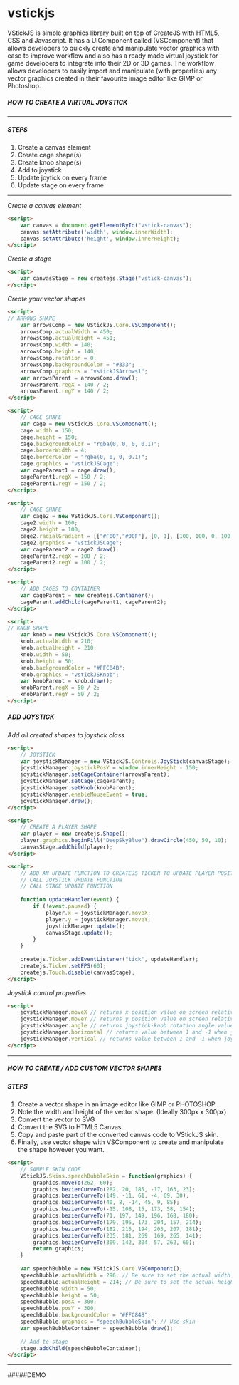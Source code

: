 # vstickjs
VStickJS is simple graphics library built on top of CreateJS with HTML5, CSS and Javascript. It has a UIComponent called (VSComponent) that allows developers to quickly create and manipulate vector graphics with ease to improve workflow and also has a ready made virtual joystick for game developers to integrate into their 2D or 3D games.  The workflow allows developers to easily import and manipulate (with properties) any vector graphics created in their favourite image editor like GIMP or Photoshop.

##### HOW TO CREATE A VIRTUAL JOYSTICK  
---
##### STEPS  
1. Create a canvas element  
2. Create cage shape(s)  
3. Create knob shape(s)  
4. Add to joystick  
5. Update joytick on every frame  
6. Update stage on every frame  

---
*Create a canvas element*   
```html
<script>
	var canvas = document.getElementById("vstick-canvas");
	canvas.setAttribute('width', window.innerWidth);
	canvas.setAttribute('height', window.innerHeight);
</script>
```
*Create a stage*  
```html
<script>
	var canvasStage = new createjs.Stage("vstick-canvas");
</script>
```
*Create your vector shapes*  
```html
<script>
// ARROWS SHAPE
	var arrowsComp = new VStickJS.Core.VSComponent();
	arrowsComp.actualWidth = 450;
	arrowsComp.actualHeight = 451;
	arrowsComp.width = 140;
	arrowsComp.height = 140;
	arrowsComp.rotation = 0;
	arrowsComp.backgroundColor = "#333";
	arrowsComp.graphics = "vstickJSArrows1";
	var arrowsParent = arrowsComp.draw();
	arrowsParent.regX = 140 / 2;
	arrowsParent.regY = 140 / 2;
</script>
```

```html
<script>
	// CAGE SHAPE
	var cage = new VStickJS.Core.VSComponent();
	cage.width = 150;
	cage.height = 150;
	cage.backgroundColor = "rgba(0, 0, 0, 0.1)";
	cage.borderWidth = 4;
	cage.borderColor = "rgba(0, 0, 0, 0.1)";
	cage.graphics = "vstickJSCage";
	var cageParent1 = cage.draw();
	cageParent1.regX = 150 / 2;
	cageParent1.regY = 150 / 2;
</script>
```

```html
<script>
	// CAGE SHAPE
	var cage2 = new VStickJS.Core.VSComponent();
	cage2.width = 100;
	cage2.height = 100;
	cage2.radialGradient = [["#F00","#00F"], [0, 1], [100, 100, 0, 100, 100, 200]];
	cage2.graphics = "vstickJSCage";
	var cageParent2 = cage2.draw();
	cageParent2.regX = 100 / 2;
	cageParent2.regY = 100 / 2;
</script>
```

```html
<script>
	// ADD CAGES TO CONTAINER
	var cageParent = new createjs.Container();
	cageParent.addChild(cageParent1, cageParent2);
</script>
```

```html
<script>
// KNOB SHAPE
	var knob = new VStickJS.Core.VSComponent();
	knob.actualWidth = 210;
	knob.actualHeight = 210;
	knob.width = 50;
	knob.height = 50;
	knob.backgroundColor = "#FFC84B";
	knob.graphics = "vstickJSKnob";
	var knobParent = knob.draw();
	knobParent.regX = 50 / 2;
	knobParent.regY = 50 / 2;
</script>
```

##### ADD JOYSTICK  
*Add all created shapes to joystick class*

```html
<script>
	// JOYSTICK
	var joystickManager = new VStickJS.Controls.JoyStick(canvasStage);
	joystickManager.joystickPosY = window.innerHeight - 150;
	joystickManager.setCageContainer(arrowsParent);
	joystickManager.setCage(cageParent);
	joystickManager.setKnob(knobParent);
	joystickManager.enableMouseEvent = true;
	joystickManager.draw();
</script>
```

```html
<script>
	// CREATE A PLAYER SHAPE
	var player = new createjs.Shape();
	player.graphics.beginFill("DeepSkyBlue").drawCircle(450, 50, 10);
	canvasStage.addChild(player);
</script>
```

```html
<script>
	// ADD AN UPDATE FUNCTION TO CREATEJS TICKER TO UPDATE PLAYER POSITION
	// CALL JOYSTICK UPDATE FUNCTION
	// CALL STAGE UPDATE FUNCTION
	
	function updateHandler(event) {
		if (!event.paused) {
			player.x = joystickManager.moveX;
			player.y = joystickManager.moveY;
			joystickManager.update();
		  	canvasStage.update();
		}
	}
	
	createjs.Ticker.addEventListener("tick", updateHandler);
	createjs.Ticker.setFPS(60);
	createjs.Touch.disable(canvasStage);
</script>
```

*Joystick control properties*
```html
<script>
	joystickManager.moveX // returns x position value on screen relative to joystick-knob x position.
	joystickManager.moveY // returns y position value on screen relative to joystick-knob y position.
	joystickManager.angle // returns joystick-knob rotation angle value.
	joystickManager.horizontal // returns value between 1 and -1 when joystick-knob moves horizontally.
	joystickManager.vertical // returns value between 1 and -1 when joystick-knob moves vertically.
</script>
```  

---
##### HOW TO CREATE / ADD CUSTOM VECTOR SHAPES  

##### STEPS  
1. Create a vector shape in an image editor like GIMP or PHOTOSHOP  
2. Note the width and height of the vector shape. (Ideally 300px x 300px)  
3. Convert the vector to SVG  
4. Convert the SVG to HTML5 Canvas  
5. Copy and paste part of the converted canvas code to VStickJS skin.
6. Finally, use vector shape with VSComponent to create and manipulate the shape however you want.  

```html
<script>
	// SAMPLE SKIN CODE
	VStickJS.Skins.speechBubbleSkin = function(graphics) {
	    graphics.moveTo(262, 60);
	    graphics.bezierCurveTo(282, 20, 185, -17, 163, 23);
	    graphics.bezierCurveTo(149, -11, 61, -4, 69, 30);
	    graphics.bezierCurveTo(40, 8, -14, 45, 9, 85);
	    graphics.bezierCurveTo(-15, 108, 15, 173, 58, 154);
	    graphics.bezierCurveTo(71, 197, 149, 196, 168, 180);
	    graphics.bezierCurveTo(179, 195, 173, 204, 157, 214);
	    graphics.bezierCurveTo(182, 215, 194, 203, 207, 181);
	    graphics.bezierCurveTo(235, 181, 269, 169, 265, 141);
	    graphics.bezierCurveTo(309, 142, 304, 57, 262, 60);
	    return graphics;
	}
	
	var speechBubble = new VStickJS.Core.VSComponent();
	speechBubble.actualWidth = 296; // Be sure to set the actual width as the one in your image editor
	speechBubble.actualHeight = 214; // Be sure to set the actual height as the one in your image editor
	speechBubble.width = 50;
	speechBubble.height = 50;
	speechBubble.posX = 300;
	speechBubble.posY = 300;
	speechBubble.backgroundColor = "#FFC84B";
	speechBubble.graphics = "speechBubbleSkin"; // Use skin
	var speechBubbleContainer = speechBubble.draw();
	
	// Add to stage
	stage.addChild(speechBubbleContainer);
</script>
```
---

#####DEMO

